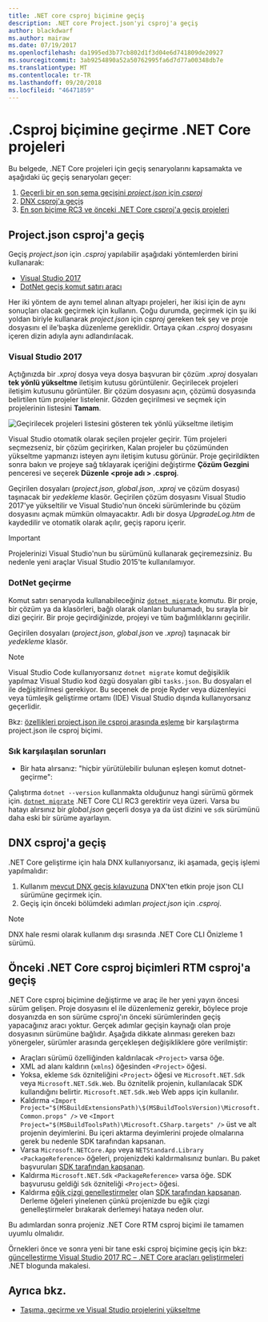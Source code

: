 ```yaml
---
title: .NET core csproj biçimine geçiş
description: .NET core Project.json'yi csproj'a geçiş
author: blackdwarf
ms.author: mairaw
ms.date: 07/19/2017
ms.openlocfilehash: da1995ed3b77cb802d1f3d04e6d741809de20927
ms.sourcegitcommit: 3ab9254890a52a50762995fa6d7d77a00348db7e
ms.translationtype: MT
ms.contentlocale: tr-TR
ms.lasthandoff: 09/20/2018
ms.locfileid: "46471859"
---
```

# <a name="migrating-net-core-projects-to-the-csproj-format"></a>.Csproj biçimine geçirme .NET Core projeleri

Bu belgede, .NET Core projeleri için geçiş senaryolarını kapsamakta ve aşağıdaki üç geçiş senaryoları geçer:

1. [Geçerli bir en son şema geçişini *project.json* için *csproj*](#migration-from-projectjson-to-csproj)
2. [DNX csproj'a geçiş](#migration-from-dnx-to-csproj)
3. [En son biçime RC3 ve önceki .NET Core csproj'a geçiş projeleri](#migration-from-earlier-net-core-csproj-formats-to-rtm-csproj)

## <a name="migration-from-projectjson-to-csproj"></a>Project.json csproj'a geçiş

Geçiş *project.json* için *.csproj* yapılabilir aşağıdaki yöntemlerden birini kullanarak:

- [Visual Studio 2017](#visual-studio-2017)
- [DotNet geçiş komut satırı aracı](#dotnet-migrate)

Her iki yöntem de aynı temel alınan altyapı projeleri, her ikisi için de aynı sonuçları olacak geçirmek için kullanın. Çoğu durumda, geçirmek için şu iki yoldan biriyle kullanarak *project.json* için *csproj* gereken tek şey ve proje dosyasını el ile'başka düzenleme gereklidir. Ortaya çıkan *.csproj* dosyasını içeren dizin adıyla aynı adlandırılacak.

### <a name="visual-studio-2017"></a>Visual Studio 2017

Açtığınızda bir *.xproj* dosya veya dosya başvuran bir çözüm *.xproj* dosyaları **tek yönlü yükseltme** iletişim kutusu görüntülenir. Geçirilecek projeleri iletişim kutusunu görüntüler.
Bir çözüm dosyasını açın, çözümü dosyasında belirtilen tüm projeler listelenir. Gözden geçirilmesi ve seçmek için projelerinin listesini **Tamam**.

![Geçirilecek projeleri listesini gösteren tek yönlü yükseltme iletişim](media/one-way-upgrade.jpg)

Visual Studio otomatik olarak seçilen projeler geçirir. Tüm projeleri seçmezseniz, bir çözüm geçirirken, Kalan projeler bu çözümünden yükseltme yapmanızı isteyen aynı iletişim kutusu görünür. Proje geçirildikten sonra bakın ve projeye sağ tıklayarak içeriğini değiştirme **Çözüm Gezgini** penceresi ve seçerek **Düzenle \<proje adı > .csproj**.

Geçirilen dosyaları (*project.json*, *global.json*, *.xproj* ve çözüm dosyası) taşınacak bir *yedekleme* klasör. Geçirilen çözüm dosyasını Visual Studio 2017'ye yükseltilir ve Visual Studio'nun önceki sürümlerinde bu çözüm dosyasını açmak mümkün olmayacaktır.
Adlı bir dosya *UpgradeLog.htm* de kaydedilir ve otomatik olarak açılır, geçiş raporu içerir.

> [!IMPORTANT]
> Projelerinizi Visual Studio'nun bu sürümünü kullanarak geçiremezsiniz. Bu nedenle yeni araçlar Visual Studio 2015'te kullanılamıyor.

### <a name="dotnet-migrate"></a>DotNet geçirme

Komut satırı senaryoda kullanabileceğiniz [ `dotnet migrate` ](../tools/dotnet-migrate.md) komutu. Bir proje, bir çözüm ya da klasörleri, bağlı olarak olanları bulunamadı, bu sırayla bir dizi geçirir.
Bir proje geçirdiğinizde, projeyi ve tüm bağımlılıklarını geçirilir.

Geçirilen dosyaları (*project.json*, *global.json* ve *.xproj*) taşınacak bir *yedekleme* klasör.

> [!NOTE]
> Visual Studio Code kullanıyorsanız `dotnet migrate` komut değişiklik yapılmaz Visual Studio kod özgü dosyaları gibi `tasks.json`. Bu dosyaları el ile değişitirilmesi gerekiyor.
> Bu seçenek de proje Ryder veya düzenleyici veya tümleşik geliştirme ortamı (IDE) Visual Studio dışında kullanıyorsanız geçerlidir.

Bkz: [özellikleri project.json ile csproj arasında eşleme](../tools/project-json-to-csproj.md) bir karşılaştırma project.json ile csproj biçimi.

### <a name="common-issues"></a>Sık karşılaşılan sorunları

- Bir hata alırsanız: "hiçbir yürütülebilir bulunan eşleşen komut dotnet-geçirme":

Çalıştırma `dotnet --version` kullanmakta olduğunuz hangi sürümü görmek için. [`dotnet migrate`](../tools/dotnet-migrate.md) .NET Core CLI RC3 gerektirir veya üzeri.
Varsa bu hatayı alırsınız bir *global.json* geçerli dosya ya da üst dizini ve `sdk` sürümünü daha eski bir sürüme ayarlayın.

## <a name="migration-from-dnx-to-csproj"></a>DNX csproj'a geçiş

.NET Core geliştirme için hala DNX kullanıyorsanız, iki aşamada, geçiş işlemi yapılmalıdır:

1. Kullanım [mevcut DNX geçiş kılavuzuna](from-dnx.md) DNX'ten etkin proje json CLI sürümüne geçirmek için.
2. Geçiş için önceki bölümdeki adımları *project.json* için *.csproj*.  

> [!NOTE]
> DNX hale resmi olarak kullanım dışı sırasında .NET Core CLI Önizleme 1 sürümü.

## <a name="migration-from-earlier-net-core-csproj-formats-to-rtm-csproj"></a>Önceki .NET Core csproj biçimleri RTM csproj'a geçiş

.NET Core csproj biçimine değiştirme ve araç ile her yeni yayın öncesi sürüm gelişen. Proje dosyasını el ile düzenlemeniz gerekir, böylece proje dosyanızda en son sürüme csproj'ın önceki sürümlerinden geçiş yapacağınız aracı yoktur. Gerçek adımlar geçişin kaynağı olan proje dosyasının sürümüne bağlıdır. Aşağıda dikkate alınması gereken bazı yönergeler, sürümler arasında gerçekleşen değişikliklere göre verilmiştir:

* Araçları sürümü özelliğinden kaldırılacak `<Project>` varsa öğe.
* XML ad alanı kaldırın (`xmlns`) öğesinden `<Project>` öğesi.
* Yoksa, ekleme `Sdk` özniteliğini `<Project>` öğesi ve `Microsoft.NET.Sdk` veya `Microsoft.NET.Sdk.Web`. Bu öznitelik projenin, kullanılacak SDK kullandığını belirtir. `Microsoft.NET.Sdk.Web` Web apps için kullanılır.
* Kaldırma `<Import Project="$(MSBuildExtensionsPath)\$(MSBuildToolsVersion)\Microsoft.Common.props" />` ve `<Import Project="$(MSBuildToolsPath)\Microsoft.CSharp.targets" />` üst ve alt projenin deyimlerini. Bu içeri aktarma deyimlerini projede olmalarına gerek bu nedenle SDK tarafından kapsanan.
* Varsa `Microsoft.NETCore.App` veya `NETStandard.Library` `<PackageReference>` öğeleri, projenizdeki kaldırmalısınız bunları. Bu paket başvuruları [SDK tarafından kapsanan](https://aka.ms/sdkimplicitrefs).
* Kaldırma `Microsoft.NET.Sdk` `<PackageReference>` varsa öğe. SDK başvurusu geldiği `Sdk` özniteliği `<Project>` öğesi.
* Kaldırma [eğik çizgi genelleştirmeler](https://en.wikipedia.org/wiki/Glob_(programming)) olan [SDK tarafından kapsanan](../tools/csproj.md#default-compilation-includes-in-net-core-projects). Derleme öğeleri yinelenen çünkü projenizde bu eğik çizgi genelleştirmeler bırakarak derlemeyi hataya neden olur.

Bu adımlardan sonra projeniz .NET Core RTM csproj biçimi ile tamamen uyumlu olmalıdır.

Örnekleri önce ve sonra yeni bir tane eski csproj biçimine geçiş için bkz: [güncelleştirme Visual Studio 2017 RC – .NET Core araçları geliştirmeleri](https://blogs.msdn.microsoft.com/dotnet/2016/12/12/updating-visual-studio-2017-rc-net-core-tooling-improvements/) .NET blogunda makalesi.

## <a name="see-also"></a>Ayrıca bkz.

- [Taşıma, geçirme ve Visual Studio projelerini yükseltme](/visualstudio/porting/port-migrate-and-upgrade-visual-studio-projects)
